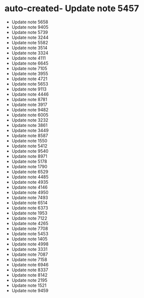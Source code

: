 # auto-created- Update note 5457
- Update note 5658
- Update note 9405
- Update note 5739
- Update note 3244
- Update note 5582
- Update note 3514
- Update note 3324
- Update note 4111
- Update note 6645
- Update note 7105
- Update note 3955
- Update note 4721
- Update note 5653
- Update note 9113
- Update note 4446
- Update note 8781
- Update note 3917
- Update note 9482
- Update note 6005
- Update note 3232
- Update note 3861
- Update note 3449
- Update note 8587
- Update note 1550
- Update note 5412
- Update note 9540
- Update note 8971
- Update note 5178
- Update note 1790
- Update note 6529
- Update note 4485
- Update note 4935
- Update note 4146
- Update note 4950
- Update note 7493
- Update note 6514
- Update note 6373
- Update note 1953
- Update note 7122
- Update note 4265
- Update note 7708
- Update note 5453
- Update note 1405
- Update note 4998
- Update note 3331
- Update note 7087
- Update note 7158
- Update note 6946
- Update note 8337
- Update note 8142
- Update note 2195
- Update note 1521
- Update note 9459
